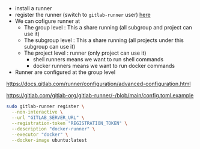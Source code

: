 
##
- install a runner
- register the runner (switch to `gitlab-runner` user) [here](https://www.fosstechnix.com/how-to-install-gitlab-runner-on-ubuntu/
)
- We can cofigure runner at 
    - The group level : This a share running (all subgroup and project can use it)
    - The subgroup level : This a share running (all projects under this subgroup can use it)
    - The project level : runner (only project can use it)
        - shell runners means we want to run shell commands
        - docker runners means we want to run docker commands
- Runner are configured at the group level

https://docs.gitlab.com/runner/configuration/advanced-configuration.html

https://gitlab.com/gitlab-org/gitlab-runner/-/blob/main/config.toml.example


```sh
sudo gitlab-runner register \
  --non-interactive \
  --url "GITLAB_SERVER_URL" \
  --registration-token "REGISTRATION_TOKEN" \
  --description "docker-runner" \
  --executor "docker" \
  --docker-image ubuntu:latest
```